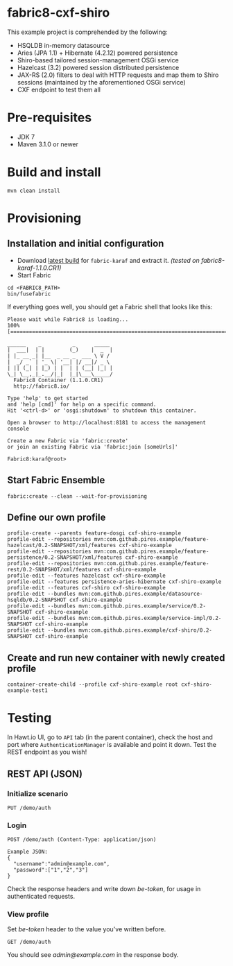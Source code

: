 fabric8-cxf-shiro
======================

This example project is comprehended by the following:
* HSQLDB in-memory datasource
* Aries (JPA 1.1) + Hibernate (4.2.12) powered persistence
* Shiro-based tailored session-management OSGi service
* Hazelcast (3.2) powered session distributed persistence
* JAX-RS (2.0) filters to deal with HTTP requests and map them to Shiro sessions (maintained by the aforementioned OSGi service)
* CXF endpoint to test them all

# Pre-requisites

* JDK 7
* Maven 3.1.0 or newer

# Build and install

```
mvn clean install
```

# Provisioning

## Installation and initial configuration

* Download [latest build](https://repository.jboss.org/nexus/content/repositories/ea/io/fabric8/fabric8-karaf/) for ```fabric-karaf``` and extract it.
*(tested on fabric8-karaf-1.1.0.CR1)*
* Start Fabric
```no-highlight
cd <FABRIC8_PATH>
bin/fusefabric

```

If everything goes well, you should get a Fabric shell that looks like this:

```
Please wait while Fabric8 is loading...
100% [========================================================================]

______    _          _      _____
|  ___|  | |        (_)    |  _  |
| |_ __ _| |__  _ __ _  ___ \ V /
|  _/ _` | '_ \| '__| |/ __|/ _ \
| || (_| | |_) | |  | | (__| |_| |
\_| \__,_|_.__/|_|  |_|\___\_____/
  Fabric8 Container (1.1.0.CR1)
  http://fabric8.io/

Type 'help' to get started
and 'help [cmd]' for help on a specific command.
Hit '<ctrl-d>' or 'osgi:shutdown' to shutdown this container.

Open a browser to http://localhost:8181 to access the management console

Create a new Fabric via 'fabric:create'
or join an existing Fabric via 'fabric:join [someUrls]'

Fabric8:karaf@root>
```

## Start Fabric Ensemble
```
fabric:create --clean --wait-for-provisioning
```

## Define our own profile
```
profile-create --parents feature-dosgi cxf-shiro-example
profile-edit --repositories mvn:com.github.pires.example/feature-hazelcast/0.2-SNAPSHOT/xml/features cxf-shiro-example
profile-edit --repositories mvn:com.github.pires.example/feature-persistence/0.2-SNAPSHOT/xml/features cxf-shiro-example
profile-edit --repositories mvn:com.github.pires.example/feature-rest/0.2-SNAPSHOT/xml/features cxf-shiro-example
profile-edit --features hazelcast cxf-shiro-example
profile-edit --features persistence-aries-hibernate cxf-shiro-example
profile-edit --features cxf-shiro cxf-shiro-example
profile-edit --bundles mvn:com.github.pires.example/datasource-hsqldb/0.2-SNAPSHOT cxf-shiro-example
profile-edit --bundles mvn:com.github.pires.example/service/0.2-SNAPSHOT cxf-shiro-example
profile-edit --bundles mvn:com.github.pires.example/service-impl/0.2-SNAPSHOT cxf-shiro-example
profile-edit --bundles mvn:com.github.pires.example/cxf-shiro/0.2-SNAPSHOT cxf-shiro-example
```

## Create and run new container with newly created profile

```
container-create-child --profile cxf-shiro-example root cxf-shiro-example-test1
```

# Testing

In Hawt.io UI, go to ```API``` tab (in the parent container), check the host and port where ```AuthenticationManager``` is available and point it down. Test the REST endpoint as you wish!

## REST API (JSON)

### Initialize scenario

```
PUT /demo/auth
```

### Login

```
POST /demo/auth (Content-Type: application/json)

Example JSON:
{
  "username":"admin@example.com",
  "password":["1","2","3"]
}
```

Check the response headers and write down _be-token_, for usage in authenticated requests.

### View profile

Set _be-token_ header to the value you've written before.

```
GET /demo/auth
```

You should see _admin@example.com_ in the response body.
